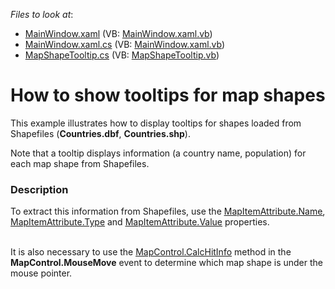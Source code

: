 <!-- default file list -->
*Files to look at*:

* [MainWindow.xaml](./CS/ToolTipsForMapShapes/MainWindow.xaml) (VB: [MainWindow.xaml.vb](./VB/ToolTipsForMapShapes/MainWindow.xaml.vb))
* [MainWindow.xaml.cs](./CS/ToolTipsForMapShapes/MainWindow.xaml.cs) (VB: [MainWindow.xaml.vb](./VB/ToolTipsForMapShapes/MainWindow.xaml.vb))
* [MapShapeTooltip.cs](./CS/ToolTipsForMapShapes/MapShapeTooltip.cs) (VB: [MapShapeTooltip.vb](./VB/ToolTipsForMapShapes/MapShapeTooltip.vb))
<!-- default file list end -->
# How to show tooltips for map shapes 


<p>This example illustrates how to display tooltips for shapes loaded from Shapefiles (<strong>Countries.dbf</strong>, <strong>Countries.shp</strong>).  </p><p>Note that a tooltip displays information (a country name, population) for each map shape from Shapefiles.</p><p></p>


<h3>Description</h3>

<p>To extract this information from Shapefiles, use the <a href="http://help.devexpress.com/#WPF/DevExpressXpfMapMapItemAttribute_Nametopic"><u>MapItemAttribute.Name</u></a>, <a href="http://help.devexpress.com/#WPF/DevExpressXpfMapMapItemAttribute_Typetopic"><u>MapItemAttribute.Type</u></a> and <a href="http://help.devexpress.com/#WPF/DevExpressXpfMapMapItemAttribute_Valuetopic"><u>MapItemAttribute.Value</u></a> properties. </p><p><br />
It is also necessary to use the <a href="http://help.devexpress.com/#WPF/DevExpressXpfMapMapControl_CalcHitInfotopic"><u>MapControl.CalcHitInfo</u></a> method in the <strong>MapControl.MouseMove</strong> event to determine which map shape is under the mouse pointer.</p><p></p><p></p>

<br/>


